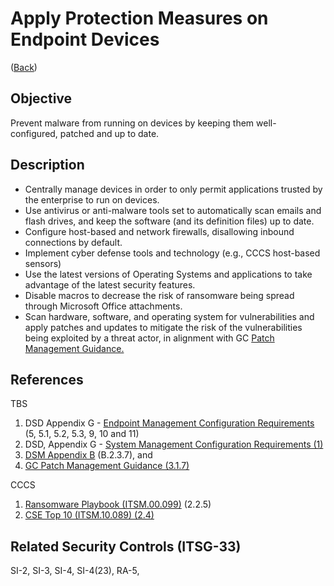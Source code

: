 # Apply Protection Measures on Endpoint Devices

([Back](../README.md))

## Objective

Prevent malware from running on devices by keeping them well- configured, patched and up to date.

## Description

- Centrally manage devices in order to only permit applications trusted by the enterprise to run on devices.
- Use antivirus or anti-malware tools set to automatically scan emails and flash drives, and keep the software (and its definition files) up to date.
- Configure host-based and network firewalls, disallowing inbound connections by default.
- Implement cyber defense tools and technology (e.g., CCCS host-based sensors)
- Use the latest versions of Operating Systems and applications to take advantage of the latest security features.
- Disable macros to decrease the risk of ransomware being spread through Microsoft Office attachments.
- Scan hardware, software, and operating system for vulnerabilities and apply patches and updates to mitigate the risk of the vulnerabilities being exploited by a threat actor, in alignment with GC [Patch Management Guidance.](https://www.canada.ca/en/government/system/digital-government/online-security-privacy/patch-management-guidance.html)

## References

TBS

1. DSD Appendix G - [Endpoint Management Configuration Requirements](https://www.gcpedia.gc.ca/gcwiki/images/2/2a/Appendix_G_-_Standard_on_Enterprise_IT_Service_Common_Updates_-_20210924.pdf) (5, 5.1, 5.2, 5.3, 9, 10 and 11)
2. DSD, Appendix G - [System Management Configuration Requirements (1)](https://www.gcpedia.gc.ca/gcwiki/images/1/1e/System_Management_Configuration_Requirements.pdf)
3. [DSM Appendix B](https://www.tbs-sct.gc.ca/pol/doc-eng.aspx?id=32611&section=procedure&p=B#appB) (B.2.3.7), and
4. [GC Patch Management Guidance (3.1.7)](https://www.canada.ca/en/government/system/digital-government/online-security-privacy/patch-management-guidance.html)

CCCS

1. [Ransomware Playbook (ITSM.00.099)](https://cyber.gc.ca/en/guidance/ransomware-playbook-itsm00099) (2.2.5)
2. [CSE Top 10 (ITSM.10.089) (2.4)](https://cyber.gc.ca/en/guidance/top-10-it-security-actions-protect-internet-connected-networks-and-information-itsm10089)

## Related Security Controls (ITSG-33)

SI-2, SI-3, SI-4, SI-4(23), RA-5,
